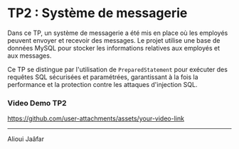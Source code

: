 # TP2 : Système de messagerie

Dans ce TP, un système de messagerie a été mis en place où les employés peuvent envoyer et recevoir des messages. Le projet utilise une base de données MySQL pour stocker les informations relatives aux employés et aux messages.

Ce TP se distingue par l'utilisation de `PreparedStatement` pour exécuter des requêtes SQL sécurisées et paramétrées, garantissant à la fois la performance et la protection contre les attaques d'injection SQL.

### Video Demo TP2
https://github.com/user-attachments/assets/your-video-link

---

Alioui Jaâfar
